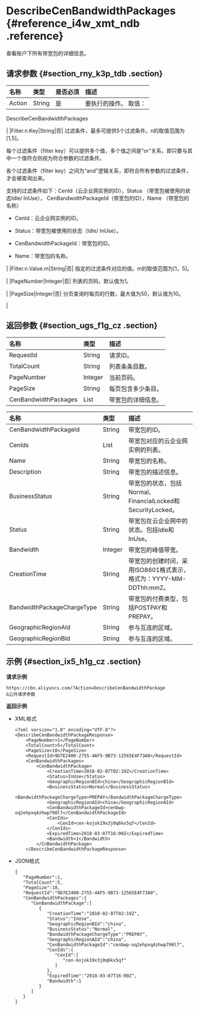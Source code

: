 # DescribeCenBandwidthPackages {#reference_i4w_xmt_ndb .reference}

查看账户下所有带宽包的详细信息。

## 请求参数 {#section_rny_k3p_tdb .section}

|名称|类型|是否必须|描述|
|:-|:-|:---|:-|
|Action|String|是| 要执行的操作。 取值：

 DescribeCenBandwidthPackages

 |
|Filter.n.Key|String|否| 过滤条件，最多可提供5个过滤条件。n的取值范围为\[1,5\]。

 每个过滤条件（filter key）可以提供多个值，多个值之间是“or”关系，即只要与其中一个值符合则视为符合参数的过滤条件。

 各个过滤条件（filter key）之间为“and”逻辑关系，即符合所有参数的过滤条件，才会被查询出来。

 支持的过滤条件如下：CenId（云企业网实例的ID），Status （带宽包被使用的状态Idle/ InUse）， CenBandwidthPackageId（带宽包的ID），Name （带宽包的名称）

-   CenId：云企业网实例的ID。

-   Status：带宽包被使用的状态（Idle/ InUse）。

-   CenBandwidthPackageId：带宽包的ID。

-   Name：带宽包的名称。


 |
|Filter.n.Value.m|String|否| 指定的过滤条件对应的值。m的取值范围为\[1，5\]。

 |
|PageNumber|Integer|否| 列表的页码，默认值为1。

 |
|PageSize|Integer|否| 分页查询时每页的行数，最大值为50，默认值为10。

 |

## 返回参数 {#section_ugs_f1g_cz .section}

|名称|类型|描述|
|:-|:-|:-|
|RequestId|String|请求ID。|
|TotalCount|String|列表条条目数。|
|PageNumber|Integer|当前页码。|
|PageSize|String|每页包含多少条目。|
|CenBandwidthPackages|List|带宽包的详细信息。|

|名称|类型|描述|
|:-|:-|:-|
|CenBandwidthPackageId|String|带宽包的ID。|
|CenIds|List|带宽包对应的云企业网实例的列表。|
|Name|String|带宽包的名称。|
|Description|String|带宽包的描述信息。|
|BusinessStatus|String|带宽包的状态，包括Normal、FinancialLocked和SecurityLocked。|
|Status|String|带宽包在云企业网中的状态。包括Idle和InUse。|
|Bandwidth|Integer|带宽包的峰值带宽。|
|CreationTime|String|带宽包的创建时间，采用ISO8601格式表示，格式为：YYYY-MM-DDThh:mmZ。|
|BandwidthPackageChargeType|String|带宽包的付费类型，包括POSTPAY和PREPAY。|
|GeographicRegionAId|String|参与互连的区域。|
|GeographicRegionBId|String|参与互连的区域。|

## 示例 {#section_ix5_h1g_cz .section}

**请求示例**

``` {#createVPCpub}
https://cbn.aliyuncs.com/?Action=DescribeCenBandwidthPackage
&公共请求参数
```

**返回示例**

-   XML格式

    ```
    <?xml version="1.0" encoding="UTF-8"?>
    <DescribeCenBandwidthPackageResponse>
        <PageNumber>1</PageNumber>
        <TotalCount>5</TotalCount>
        <PageSize>10</PageSize>
        <RequestId>9D7E2400-2755-4AF5-9B73-12565E4F73A0</RequestId>
        <CenBandwidthPackages>
            <CenBandwidthPackage>
                <CreationTime>2018-02-07T02:19Z</CreationTime>
                <Status>InUse</Status>
                <GeographicRegionBId>china</GeographicRegionBId>
                <BusinessStatus>Normal</BusinessStatus>
                <BandwidthPackageChargeType>PREPAY</BandwidthPackageChargeType>
                <GeographicRegionAId>china</GeographicRegionAId>
                <CenBandwidthPackageId>cenbwp-oq2ehpxq4zhwp790l7</CenBandwidthPackageId>
                <CenIds>
                    <CenId>cen-kojok19x3j0q6kx5qf</CenId>
                </CenIds>
                <ExpiredTime>2018-03-07T16:00Z</ExpiredTime>
                <Bandwidth>1</Bandwidth>
            </CnBandwidthPackage>
        </DescribeCenBandwidthPackageResponse>
    ```

-   JSON格式

    ```
    {
       "PageNumber":1,
       "TotalCount":5,
       "PageSize":10,
       "RequestId":"9D7E2400-2755-4AF5-9B73-12565E4F73A0",
       "CenBandwidthPackages":{
          "CenBandwidthPackage":[
             {
                "CreationTime":"2018-02-07T02:19Z",
                "Status":"InUse",
                "GeographicRegionBId":"china",
                "BusinessStatus":"Normal",
                "BandwidthPackageChargeType":"PREPAY",
                "GeographicRegionAId":"china",
                "CenBandwidthPackageId":"cenbwp-oq2ehpxq4zhwp790l7",
                "CenIds":{
                   "CenId":[
                      "cen-kojok19x3j0q6kx5qf"
                   ]
                },
                "ExpiredTime":"2018-03-07T16:00Z",
                "Bandwidth":1
             }
          ]
       }
    }
    ```


